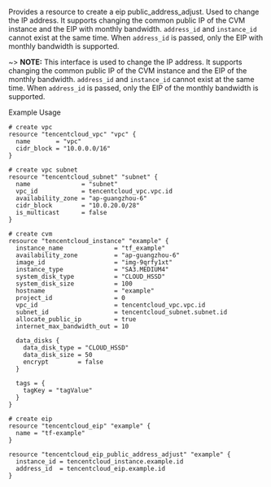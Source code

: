 Provides a resource to create a eip public_address_adjust. Used to change the IP address. It supports changing the common public IP of the CVM instance and the EIP with monthly bandwidth. `address_id` and `instance_id` cannot exist at the same time. When `address_id` is passed, only the EIP with monthly bandwidth is supported.

~> **NOTE:** This interface is used to change the IP address. It supports changing the common public IP of the CVM instance and the EIP of the monthly bandwidth. `address_id` and `instance_id` cannot exist at the same time. When `address_id` is passed, only the EIP of the monthly bandwidth is supported.

Example Usage

```hcl
# create vpc
resource "tencentcloud_vpc" "vpc" {
  name       = "vpc"
  cidr_block = "10.0.0.0/16"
}

# create vpc subnet
resource "tencentcloud_subnet" "subnet" {
  name              = "subnet"
  vpc_id            = tencentcloud_vpc.vpc.id
  availability_zone = "ap-guangzhou-6"
  cidr_block        = "10.0.20.0/28"
  is_multicast      = false
}

# create cvm
resource "tencentcloud_instance" "example" {
  instance_name              = "tf_example"
  availability_zone          = "ap-guangzhou-6"
  image_id                   = "img-9qrfy1xt"
  instance_type              = "SA3.MEDIUM4"
  system_disk_type           = "CLOUD_HSSD"
  system_disk_size           = 100
  hostname                   = "example"
  project_id                 = 0
  vpc_id                     = tencentcloud_vpc.vpc.id
  subnet_id                  = tencentcloud_subnet.subnet.id
  allocate_public_ip         = true
  internet_max_bandwidth_out = 10

  data_disks {
    data_disk_type = "CLOUD_HSSD"
    data_disk_size = 50
    encrypt        = false
  }

  tags = {
    tagKey = "tagValue"
  }
}

# create eip
resource "tencentcloud_eip" "example" {
  name = "tf-example"
}

resource "tencentcloud_eip_public_address_adjust" "example" {
  instance_id = tencentcloud_instance.example.id
  address_id  = tencentcloud_eip.example.id
}
```